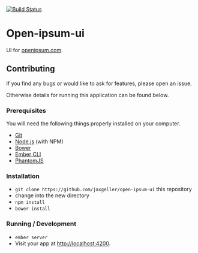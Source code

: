 [![Build Status](https://travis-ci.org/jaxgeller/open-ipsum-ui.svg?branch=master)](https://travis-ci.org/jaxgeller/open-ipsum-ui)

# Open-ipsum-ui

UI for [openipsum.com](https://openipsum.com).

## Contributing

If you find any bugs or would like to ask for features, please open an issue.

Otherwise details for running this application can be found below.

### Prerequisites

You will need the following things properly installed on your computer.

* [Git](http://git-scm.com/)
* [Node.js](http://nodejs.org/) (with NPM)
* [Bower](http://bower.io/)
* [Ember CLI](http://www.ember-cli.com/)
* [PhantomJS](http://phantomjs.org/)

### Installation

* `git clone https://github.com/jaxgeller/open-ipsum-ui` this repository
* change into the new directory
* `npm install`
* `bower install`

### Running / Development

* `ember server`
* Visit your app at [http://localhost:4200](http://localhost:4200).
